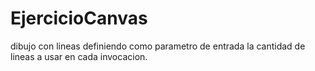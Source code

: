 # EjercicioCanvas
dibujo con lineas definiendo como parametro de entrada la cantidad de lineas a usar en cada invocacion. 
